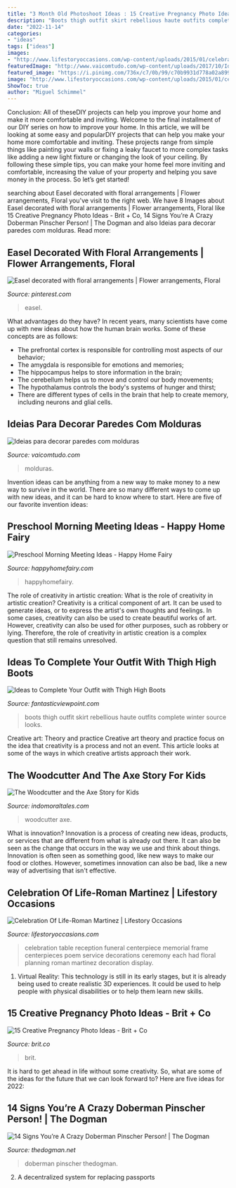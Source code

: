 ```yaml
---
title: "3 Month Old Photoshoot Ideas : 15 Creative Pregnancy Photo Ideas"
description: "Boots thigh outfit skirt rebellious haute outfits complete winter source looks"
date: "2022-11-14"
categories:
- "ideas"
tags: ["ideas"]
images:
- "http://www.lifestoryoccasions.com/wp-content/uploads/2015/01/celebration-of-life-planner1.jpg"
featuredImage: "http://www.vaicomtudo.com/wp-content/uploads/2017/10/Ideias-de-decoração-com-paredes-de-molduras-003.jpg"
featured_image: "https://i.pinimg.com/736x/c7/0b/99/c70b9931d778a02a899a98ced32027a0.jpg"
image: "http://www.lifestoryoccasions.com/wp-content/uploads/2015/01/celebration-of-life-planner1.jpg"
ShowToc: true
author: "Miguel Schimmel"
---
```



Conclusion: All of theseDIY projects can help you improve your home and make it more comfortable and inviting.
Welcome to the final installment of our DIY series on how to improve your home. In this article, we will be looking at some easy and popularDIY projects that can help you make your home more comfortable and inviting. These projects range from simple things like painting your walls or fixing a leaky faucet to more complex tasks like adding a new light fixture or changing the look of your ceiling. By following these simple tips, you can make your home feel more inviting and comfortable, increasing the value of your property and helping you save money in the process. So let’s get started!

	

		
searching about Easel decorated with floral arrangements | Flower arrangements, Floral you've visit to the right web. We have 8 Images about Easel decorated with floral arrangements | Flower arrangements, Floral like 15 Creative Pregnancy Photo Ideas - Brit + Co, 14 Signs You’re A Crazy Doberman Pinscher Person! | The Dogman and also Ideias para decorar paredes com molduras. Read more:
		
    
## Easel Decorated With Floral Arrangements | Flower Arrangements, Floral

<img loading=lazy src="https://i.pinimg.com/736x/c7/0b/99/c70b9931d778a02a899a98ced32027a0.jpg" onerror="this.onerror=null;this.src='https://tse4.mm.bing.net/th?id=OIP.7vpvVpueW3v2TYRWVoNjeAHaJ3&amp;pid=15.1';" alt="Easel decorated with floral arrangements | Flower arrangements, Floral">

_Source: pinterest.com_

>easel. 

	

What advantages do they have?
In recent years, many scientists have come up with new ideas about how the human brain works. Some of these concepts are as follows: 
- The prefrontal cortex is responsible for controlling most aspects of our behavior; 
- The amygdala is responsible for emotions and memories; 
- The hippocampus helps to store information in the brain; 
- The cerebellum helps us to move and control our body movements; 
- The hypothalamus controls the body's systems of hunger and thirst; 
- There are different types of cells in the brain that help to create memory, including neurons and glial cells.

    
## Ideias Para Decorar Paredes Com Molduras

<img loading=lazy src="http://www.vaicomtudo.com/wp-content/uploads/2017/10/Ideias-de-decoração-com-paredes-de-molduras-003.jpg" onerror="this.onerror=null;this.src='https://tse2.mm.bing.net/th?id=OIP.6aNfJmzeFxbSfVdUnj7LdAHaKA&amp;pid=15.1';" alt="Ideias para decorar paredes com molduras">

_Source: vaicomtudo.com_

>molduras. 

	

Invention ideas can be anything from a new way to make money to a new way to survive in the world. There are so many different ways to come up with new ideas, and it can be hard to know where to start. Here are five of our favorite invention ideas:

    
## Preschool Morning Meeting Ideas - Happy Home Fairy

<img loading=lazy src="https://i0.wp.com/happyhomefairy.com/wp-content/uploads/2015/09/preschool-morning-meeting-tips-2.jpg?ssl=1" onerror="this.onerror=null;this.src='https://tse3.mm.bing.net/th?id=OIP.oH6RCwWr0r3TNYrRTKjjLgHaE8&amp;pid=15.1';" alt="Preschool Morning Meeting Ideas - Happy Home Fairy">

_Source: happyhomefairy.com_

>happyhomefairy. 

	

The role of creativity in artistic creation: What is the role of creativity in artistic creation?
Creativity is a critical component of art. It can be used to generate ideas, or to express the artist's own thoughts and feelings. In some cases, creativity can also be used to create beautiful works of art. However, creativity can also be used for other purposes, such as robbery or lying. Therefore, the role of creativity in artistic creation is a complex question that still remains unresolved.

    
## Ideas To Complete Your Outfit With Thigh High Boots

<img loading=lazy src="http://www.fantasticviewpoint.com/wp-content/uploads/2013/11/haute-rebellious-boots-haute-rebellious-skirt_400.jpg" onerror="this.onerror=null;this.src='https://tse4.mm.bing.net/th?id=OIP.J9bfUFo3c0PltqYK4CNWQAHaLH&amp;pid=15.1';" alt="Ideas to Complete Your Outfit with Thigh High Boots">

_Source: fantasticviewpoint.com_

>boots thigh outfit skirt rebellious haute outfits complete winter source looks. 

	

Creative art: Theory and practice
Creative art theory and practice focus on the idea that creativity is a process and not an event. This article looks at some of the ways in which creative artists approach their work.

    
## The Woodcutter And The Axe Story For Kids

<img loading=lazy src="https://indomoraltales.com/wp-content/uploads/2021/04/woodcutter-and-axe.jpg" onerror="this.onerror=null;this.src='https://tse3.mm.bing.net/th?id=OIP.IctMQWVahhVEdYS4PaapqwHaEE&amp;pid=15.1';" alt="The Woodcutter and the Axe Story for Kids">

_Source: indomoraltales.com_

>woodcutter axe. 

	

What is innovation?
Innovation is a process of creating new ideas, products, or services that are different from what is already out there. It can also be seen as the change that occurs in the way we use and think about things. Innovation is often seen as something good, like new ways to make our food or clothes. However, sometimes innovation can also be bad, like a new way of advertising that isn't effective.

    
## Celebration Of Life-Roman Martinez | Lifestory Occasions

<img loading=lazy src="http://www.lifestoryoccasions.com/wp-content/uploads/2015/01/celebration-of-life-planner1.jpg" onerror="this.onerror=null;this.src='https://tse2.mm.bing.net/th?id=OIP.szGAHKnXK5zhuZerqocL6wHaHa&amp;pid=15.1';" alt="Celebration Of Life-Roman Martinez | Lifestory Occasions">

_Source: lifestoryoccasions.com_

>celebration table reception funeral centerpiece memorial frame centerpieces poem service decorations ceremony each had floral planning roman martinez decoration display. 

	

1. Virtual Reality: This technology is still in its early stages, but it is already being used to create realistic 3D experiences. It could be used to help people with physical disabilities or to help them learn new skills.

    
## 15 Creative Pregnancy Photo Ideas - Brit + Co

<img loading=lazy src="https://www.brit.co/media-library/eyJhbGciOiJIUzI1NiIsInR5cCI6IkpXVCJ9.eyJpbWFnZSI6Imh0dHBzOi8vYXNzZXRzLnJibC5tcy8yMTkwMjU4Ny9vcmlnaW4uanBnIiwiZXhwaXJlc19hdCI6MTYzNDY1MjgwNX0.Qt5GLi-4Naa3PAGgtETikE-e7pDP0UxzgAorQJwJXDo/image.jpg?width=1500&amp;coordinates=329%2C0%2C329%2C0&amp;height=2000" onerror="this.onerror=null;this.src='https://tse4.mm.bing.net/th?id=OIP.Cg2NnOHQEhYaqAgc0KYQwAHaNC&amp;pid=15.1';" alt="15 Creative Pregnancy Photo Ideas - Brit + Co">

_Source: brit.co_

>brit. 

	

It is hard to get ahead in life without some creativity. So, what are some of the ideas for the future that we can look forward to? Here are five ideas for 2022: 

    
## 14 Signs You’re A Crazy Doberman Pinscher Person! | The Dogman

<img loading=lazy src="https://thedogman.net/wp-content/uploads/2020/09/118926347_771800276976712_4251983755859004281_n.jpg?x65863" onerror="this.onerror=null;this.src='https://tse2.mm.bing.net/th?id=OIP.iR_xqTcuKDL7x82qgOGhiAHaHa&amp;pid=15.1';" alt="14 Signs You’re A Crazy Doberman Pinscher Person! | The Dogman">

_Source: thedogman.net_

>doberman pinscher thedogman. 

	

2. A decentralized system for replacing passports 

